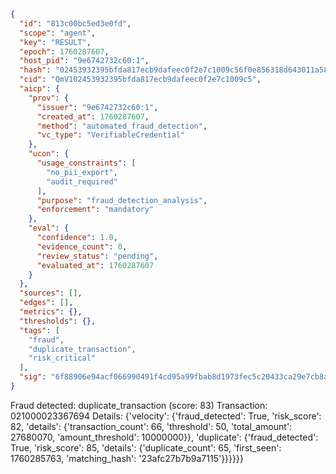 ```json
{
  "id": "813c00bc5ed3e0fd",
  "scope": "agent",
  "key": "RESULT",
  "epoch": 1760287607,
  "host_pid": "9e6742732c60:1",
  "hash": "02453932395bfda817ecb9dafeec0f2e7c1009c56f0e856318d643011a58abb5",
  "cid": "QmV102453932395bfda817ecb9dafeec0f2e7c1009c5",
  "aicp": {
    "prov": {
      "issuer": "9e6742732c60:1",
      "created_at": 1760287607,
      "method": "automated_fraud_detection",
      "vc_type": "VerifiableCredential"
    },
    "ucon": {
      "usage_constraints": [
        "no_pii_export",
        "audit_required"
      ],
      "purpose": "fraud_detection_analysis",
      "enforcement": "mandatory"
    },
    "eval": {
      "confidence": 1.0,
      "evidence_count": 0,
      "review_status": "pending",
      "evaluated_at": 1760287607
    }
  },
  "sources": [],
  "edges": [],
  "metrics": {},
  "thresholds": {},
  "tags": [
    "fraud",
    "duplicate_transaction",
    "risk_critical"
  ],
  "sig": "6f88906e94acf066990491f4cd95a99fbab8d1973fec5c20433ca29e7cb8a31e"
}
```

Fraud detected: duplicate_transaction (score: 83)
Transaction: 021000023367694
Details: {'velocity': {'fraud_detected': True, 'risk_score': 82, 'details': {'transaction_count': 66, 'threshold': 50, 'total_amount': 27680070, 'amount_threshold': 10000000}}, 'duplicate': {'fraud_detected': True, 'risk_score': 85, 'details': {'duplicate_count': 65, 'first_seen': 1760285763, 'matching_hash': '23afc27b7b9a7115'}}}}}}